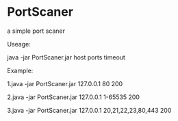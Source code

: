 # PortScaner
a simple port scaner


Useage:

java -jar PortScaner.jar host ports timeout

Example:

1.java -jar PortScaner.jar 127.0.0.1 80 200

2.java -jar PortScaner.jar 127.0.0.1 1-65535 200

3.java -jar PortScaner.jar 127.0.0.1 20,21,22,23,80,443 200
